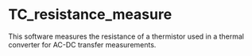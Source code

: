 # TC_resistance_measure
This software measures the resistance of a thermistor used in a thermal converter for AC-DC transfer measurements.
